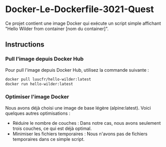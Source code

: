 # Docker-Le-Dockerfile-3021-Quest

Ce projet contient une image Docker qui exécute un script simple affichant "Hello Wilder from container [nom du container]".

## Instructions

### Pull l'image depuis Docker Hub

Pour pull l'image depuis Docker Hub, utilisez la commande suivante :

```bash
docker pull luucfr/hello-wilder:latest
docker run hello-wilder:latest
```

### Optimiser l'image Docker

Nous avons déjà choisi une image de base légère (alpine:latest). Voici quelques autres optimisations :

- Réduire le nombre de couches : Dans notre cas, nous avons seulement trois couches, ce qui est déjà optimal.
- Minimiser les fichiers temporaires : Nous n'avons pas de fichiers temporaires dans ce simple script.

